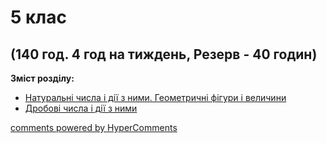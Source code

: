 <div id="hypercomments_widget" class="js-hypercomments-widget invisible"></div>

# 5 клас

## (140 год. 4 год на тиждень, Резерв - 40 годин)

<b>Зміст розділу:</b><br>

<ul class="articles" type="disc">
	<li class="chapter " data-level="1" data-path="nat_chysla.html">
		<a href="nat_chysla.html">
			<b></b>
			Натуральні числа і дії з ними. Геометричні фiгури і величини
		</a>
	</li>
	<li class="chapter " data-level="2" data-path="drobovy_chysla.html">
		<a href="drobovy_chysla.html">
			<b></b>
			Дробові числа і дії з ними
		</a>
	</li>
</ul>

<div class="js-hypercomments-container">
<a href="http://hypercomments.com" class="hc-link" title="comments widget">comments powered by HyperComments</a>
</div>